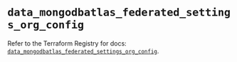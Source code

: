 # `data_mongodbatlas_federated_settings_org_config`

Refer to the Terraform Registry for docs: [`data_mongodbatlas_federated_settings_org_config`](https://registry.terraform.io/providers/mongodb/mongodbatlas/1.26.1/docs/data-sources/federated_settings_org_config).
